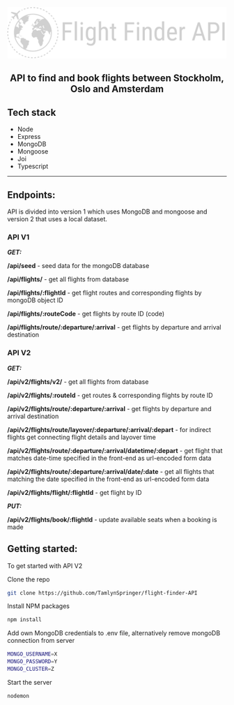 <section align='center'>
  <img src='./src/public/logo.svg' alt='Flight Finder API' />
</section>

<h2 align="center">API to find and book flights between Stockholm, Oslo and Amsterdam</h2>

## Tech stack

- Node
- Express
- MongoDB
- Mongoose
- Joi
- Typescript

***

## Endpoints:

API is divided into version 1 which uses MongoDB and mongoose and version 2 that uses a local dataset.

### API V1

**_GET:_**

**/api/seed** - seed data for the mongoDB database

**/api/flights/** - get all flights from database

**/api/flights/:flightId** - get flight routes and corresponding flights by mongoDB object ID

**/api/flights/:routeCode** - get flights by route ID (code)

**/api/flights/route/:departure/:arrival** - get flights by departure and arrival destination

### API V2

**_GET:_**

**/api/v2/flights/v2/** - get all flights from database

**/api/v2/flights/:routeId** - get routes & corresponding flights by route ID

**/api/v2/flights/route/:departure/:arrival** - get flights by departure and arrival destination

**/api/v2/flights/route/layover/:departure/:arrival/:depart** - for indirect flights get connecting flight details and layover time

**/api/v2/flights/route/:departure/:arrival/datetime/:depart** - get flight that matches date-time specified in the front-end as url-encoded form data

**/api/v2/flights/route/:departure/:arrival/date/:date** - get all flights that matching the date specified in the front-end as url-encoded form data 

**/api/v2/flights/flight/:flightId** - get flight by ID

**_PUT:_**

**/api/v2/flights/book/:flightId** - update available seats when a booking is made


## Getting started:

To get started with API V2


Clone the repo
   ```sh
  git clone https://github.com/TamlynSpringer/flight-finder-API
   ```
Install NPM packages
   ```sh
  npm install
   ```
Add own MongoDB credentials to .env file, alternatively remove mongoDB connection from server
   ```sh
  MONGO_USERNAME=X
  MONGO_PASSWORD=Y
  MONGO_CLUSTER=Z
   ```
Start the server
   ```sh
  nodemon
   ```